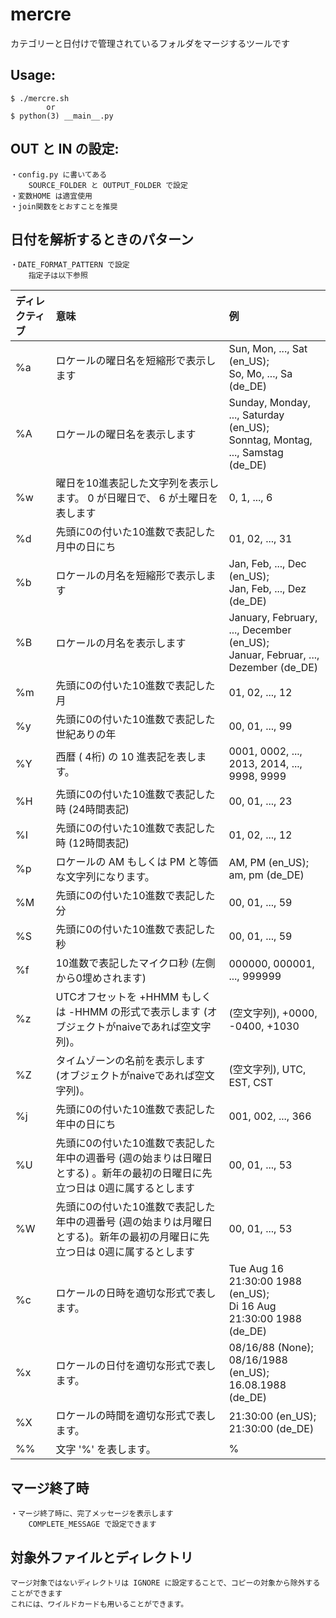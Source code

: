 # mercre

カテゴリーと日付けで管理されているフォルダをマージするツールです

Usage:  
-----

    $ ./mercre.sh  
            or  
    $ python(3) __main__.py


OUT と IN の設定: 
-----

    ・config.py に書いてある  
        SOURCE_FOLDER と OUTPUT_FOLDER で設定  
    ・変数HOME は適宜使用   
    ・join関数をとおすことを推奨

日付を解析するときのパターン  
-----

    ・DATE_FORMAT_PATTERN で設定  
        指定子は以下参照

| ディレクティブ | 意味 | 例 | 
|:-------------|:----|:---|
| %a | ロケールの曜日名を短縮形で表示します | Sun, Mon, ..., Sat (en_US);<br>So, Mo, ..., Sa (de_DE)
| %A | ロケールの曜日名を表示します | Sunday, Monday, ..., Saturday (en_US);<br>Sonntag, Montag, ..., Samstag (de_DE)
| %w | 曜日を10進表記した文字列を表示します。 0 が日曜日で、 6 が土曜日を表します | 0, 1, ..., 6	 
| %d | 先頭に0の付いた10進数で表記した月中の日にち| 01, 02, ..., 31	 
| %b | ロケールの月名を短縮形で表示します | Jan, Feb, ..., Dec (en_US);<br>Jan, Feb, ..., Dez (de_DE)
| %B | ロケールの月名を表示します | January, February, ..., December (en_US);<br>Januar, Februar, ..., Dezember (de_DE)
| %m | 先頭に0の付いた10進数で表記した月 | 01, 02, ..., 12	 
| %y | 先頭に0の付いた10進数で表記した世紀ありの年 | 00, 01, ..., 99	 
| %Y | 西暦 ( 4桁) の 10 進表記を表します。 | 0001, 0002, ..., 2013, 2014, ..., 9998, 9999	
| %H | 先頭に0の付いた10進数で表記した時 (24時間表記) | 00, 01, ..., 23	 
| %I | 先頭に0の付いた10進数で表記した時 (12時間表記) | 01, 02, ..., 12	 
| %p | ロケールの AM もしくは PM と等価な文字列になります。 | AM, PM (en_US);<br>am, pm (de_DE)
| %M | 先頭に0の付いた10進数で表記した分 | 00, 01, ..., 59	 
| %S | 先頭に0の付いた10進数で表記した秒 | 00, 01, ..., 59	
| %f | 10進数で表記したマイクロ秒 (左側から0埋めされます) | 000000, 000001, ..., 999999
| %z | UTCオフセットを +HHMM もしくは -HHMM の形式で表示します (オブジェクトがnaiveであれば空文字列)。 | (空文字列), +0000, -0400, +1030
| %Z | タイムゾーンの名前を表示します (オブジェクトがnaiveであれば空文字列)。 | (空文字列), UTC, EST, CST
| %j | 先頭に0の付いた10進数で表記した年中の日にち|001, 002, ..., 366	 
| %U | 先頭に0の付いた10進数で表記した年中の週番号 (週の始まりは日曜日とする) 。新年の最初の日曜日に先立つ日は 0週に属するとします | 00, 01, ..., 53
| %W | 先頭に0の付いた10進数で表記した年中の週番号 (週の始まりは月曜日とする)。新年の最初の月曜日に先立つ日は 0週に属するとします | 00, 01, ..., 53
| %c | ロケールの日時を適切な形式で表します。 | Tue Aug 16 21:30:00 1988 (en_US);<br>Di 16 Aug 21:30:00 1988 (de_DE)
| %x | ロケールの日付を適切な形式で表します。 | 08/16/88 (None);<br>08/16/1988 (en_US);<br>16.08.1988 (de_DE)
| %X | ロケールの時間を適切な形式で表します。 | 21:30:00 (en_US);<br>21:30:00 (de_DE)
| %% | 文字 '%' を表します。 | %

マージ終了時
-----

    ・マージ終了時に、完了メッセージを表示します
        COMPLETE_MESSAGE で設定できます

対象外ファイルとディレクトリ
-----

    マージ対象ではないディレクトリは IGNORE に設定することで、コピーの対象から除外することができます
    これには、ワイルドカードも用いることができます。

